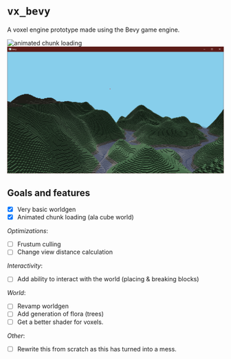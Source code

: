 # `vx_bevy`

A voxel engine prototype made using the Bevy game engine.

![animated chunk loading](assets/screenshots/chunkloading.gif)
![not much to see](assets/screenshots/ss.png)

## Goals and features
- [x] Very basic worldgen
- [x] Animated chunk loading (ala cube world)

_Optimizations_:

- [ ] Frustum culling
- [ ] Change view distance calculation

_Interactivity_:

- [ ] Add ability to interact with the world (placing & breaking blocks)


_World_:
- [ ] Revamp worldgen
- [ ] Add generation of flora (trees)
- [ ] Get a better shader for voxels.

_Other_:
- [ ] Rewrite this from scratch as this has turned into a mess.